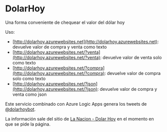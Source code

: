 # DolarHoy

Una forma conveniente de chequear el valor del dólar hoy

Uso:

* [http://dolarhoy.azurewebsites.net](http://dolarhoy.azurewebsites.net): devuelve valor de compra y venta como texto
* [http://dolarhoy.azurewebsites.net/?venta](http://dolarhoy.azurewebsites.net/?venta): devuelve valor de venta solo como texto
* [http://dolarhoy.azurewebsites.net/?compra](http://dolarhoy.azurewebsites.net/?compra): devuelve valor de compra solo como texto
* [http://dolarhoy.azurewebsites.net/?json](http://dolarhoy.azurewebsites.net/?json): devuelve valor de compra y venta como json


Este servicio combinado con Azure Logic Apps genera los tweets de [@dolarhoybot](http://twitter.com/dolarhoybot).

La información sale del sitio de [La Nacion - Dolar Hoy](http://www.lanacion.com.ar/dolar-hoy-t1369) en el momento 
en que se pide la página.
